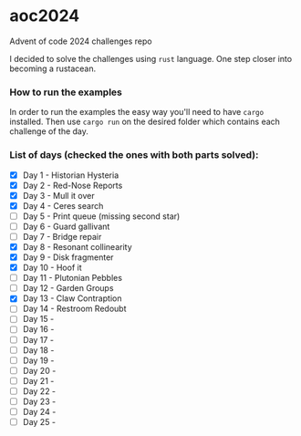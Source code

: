 # aoc2024
Advent of code 2024 challenges repo

I decided to solve the challenges using `rust` language. One step closer into becoming a rustacean.

### How to run the examples

In order to run the examples the easy way you'll need to have `cargo` installed. Then use `cargo run` on the desired folder which contains each challenge of the day.

### List of days (checked the ones with both parts solved):

- [x] Day 1 - Historian Hysteria
- [x] Day 2 - Red-Nose Reports
- [x] Day 3 - Mull it over
- [x] Day 4 - Ceres search
- [ ] Day 5 - Print queue (missing second star)
- [ ] Day 6 - Guard gallivant
- [ ] Day 7 - Bridge repair
- [x] Day 8 - Resonant collinearity
- [x] Day 9 - Disk fragmenter
- [x] Day 10 - Hoof it
- [ ] Day 11 - Plutonian Pebbles
- [ ] Day 12 - Garden Groups
- [x] Day 13 - Claw Contraption 
- [ ] Day 14 - Restroom Redoubt
- [ ] Day 15 -
- [ ] Day 16 -
- [ ] Day 17 -
- [ ] Day 18 -
- [ ] Day 19 -
- [ ] Day 20 -
- [ ] Day 21 -
- [ ] Day 22 -
- [ ] Day 23 -
- [ ] Day 24 -
- [ ] Day 25 -